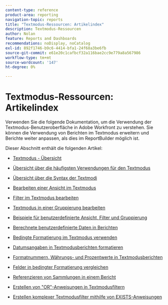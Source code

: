 ```yaml
---
content-type: reference
product-area: reporting
navigation-topic: reports
title: "Textmodus-Ressourcen: Artikelindex"
description: Textmodus-Ressourcen
author: Nolan
feature: Reports and Dashboards
recommendations: noDisplay, noCatalog
exl-id: 892f1746-b9c6-4414-bfa1-24f68a3be6fb
source-git-commit: e61e20c1cafbcf32a116bae2cc9e779a8a567986
workflow-type: tm+mt
source-wordcount: '147'
ht-degree: 0%

---
```


# Textmodus-Ressourcen: Artikelindex

<!-- Audited: 12/2023 -->

<!--
<p data-mc-conditions="QuicksilverOrClassic.Draft mode">(NOTE: Alina: This is the section article with links to all other articles in this section)</p>
-->

Verwenden Sie die folgende Dokumentation, um die Verwendung der Textmodus-Benutzeroberfläche in Adobe Workfront zu verstehen. Sie können die Verwendung von Berichten im Textmodus erweitern und Berichte weiter anpassen, als dies im ReportBuilder möglich ist.

Dieser Abschnitt enthält die folgenden Artikel:

* [Textmodus - Übersicht](../../../reports-and-dashboards/reports/text-mode/understand-text-mode.md)
* [Übersicht über die häufigsten Verwendungen für den Textmodus](../../../reports-and-dashboards/reports/text-mode/understand-common-uses-text-mode.md)
* [Übersicht über die Syntax der Textmodi](../../../reports-and-dashboards/reports/text-mode/text-mode-syntax-overview.md)
* [Bearbeiten einer Ansicht im Textmodus](../../../reports-and-dashboards/reports/text-mode/edit-text-mode-in-view.md)
* [Filter im Textmodus bearbeiten](../../../reports-and-dashboards/reports/text-mode/edit-text-mode-in-filter.md)
* [Textmodus in einer Gruppierung bearbeiten](../../../reports-and-dashboards/reports/text-mode/edit-text-mode-in-grouping.md)
* [Beispiele für benutzerdefinierte Ansicht, Filter und Gruppierung](../../../reports-and-dashboards/reports/custom-view-filter-grouping-samples/custom-view-filter-grouping-samples.md)

  <!--
  <MadCap:conditionalText data-mc-conditions="QuicksilverOrClassic.Draft mode">
  (NOTE: this is linked here although from another section)
  </MadCap:conditionalText>
  -->

* [Berechnete benutzerdefinierte Daten in Berichten](../../../reports-and-dashboards/reports/calc-cstm-data-reports/calculated-custom-data-reports.md)

  <!--
  <MadCap:conditionalText data-mc-conditions="QuicksilverOrClassic.Draft mode">
  (NOTE: this is linked here although from another section)
  </MadCap:conditionalText>
  -->

* [Bedingte Formatierung im Textmodus verwenden](../../../reports-and-dashboards/reports/text-mode/use-conditional-formatting-text-mode.md)
* [Datumsangaben in Textmodusberichten formatieren](../../../reports-and-dashboards/reports/text-mode/format-dates-in-text-mode-reports.md)
* [Formatnummern, Währungs- und Prozentwerte in Textmodusberichten](../../../reports-and-dashboards/reports/text-mode/format-numbers-in-text-mode-reports.md)
* [Felder in bedingter Formatierung vergleichen](../../../reports-and-dashboards/reports/text-mode/compare-fields-conditional-formatting.md)
* [Referenzieren von Sammlungen in einem Bericht](../../../reports-and-dashboards/reports/text-mode/reference-collections-report.md)
* [Erstellen von &quot;OR&quot;-Anweisungen in Textmodusfiltern](../../../reports-and-dashboards/reports/text-mode/create-or-statements-in-filters-text-mode.md)
* [Erstellen komplexer Textmodusfilter mithilfe von EXISTS-Anweisungen](../../../reports-and-dashboards/reports/text-mode/create-complex-text-mode-filters-using-exists-statements.md)
  <!--outdated link: * [Basic Report Creation Program for the new Workfront experience](https://one.workfront.com/s/basic-report-creation-program)-->
